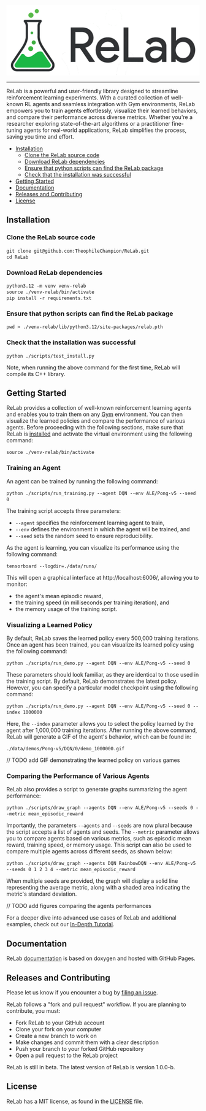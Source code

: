 ![ReLab Logo](relab-logo.png)

--------------------------------------------------------------------------------

ReLab is a powerful and user-friendly library designed to streamline 
reinforcement learning experiments. With a curated collection of well-known
RL agents and seamless integration with Gym environments, ReLab empowers you
to train agents effortlessly, visualize their learned behaviors, and compare
their performance across diverse metrics. Whether you're a researcher exploring 
state-of-the-art algorithms or a practitioner fine-tuning agents for real-world 
applications, ReLab simplifies the process, saving you time and effort.

<!-- toc -->
- [Installation](#installation)
  - [Clone the ReLab source code](#clone-the-relab-source-code)
  - [Download ReLab dependencies](#download-relab-dependencies)
  - [Ensure that python scripts can find the ReLab package](#ensure-that-python-scripts-can-find-the-relab-package)
  - [Check that the installation was successful](#check-that-the-installation-was-successful)
- [Getting Started](#getting-started)
- [Documentation](#documentation)
- [Releases and Contributing](#releases-and-contributing)
- [License](#license)
<!-- tocstop -->

## Installation

### Clone the ReLab source code

```
git clone git@github.com:TheophileChampion/ReLab.git
cd ReLab
```

### Download ReLab dependencies

```
python3.12 -m venv venv-relab
source ./venv-relab/bin/activate
pip install -r requirements.txt
```

### Ensure that python scripts can find the ReLab package

```
pwd > ./venv-relab/lib/python3.12/site-packages/relab.pth
```

### Check that the installation was successful

```
python ./scripts/test_install.py
```

Note, when running the above command for the first time, ReLab will compile its C++ library.

## Getting Started

ReLab provides a collection of well-known reinforcement learning agents and enables you to train them on any [Gym](https://gymnasium.farama.org/) environment.
You can then visualize the learned policies and compare the performance of various agents. 
Before proceeding with the following sections, make sure that ReLab is [installed](#installation) and activate the virtual environment using the following command:
```
source ./venv-relab/bin/activate
```

### Training an Agent

An agent can be trained by running the following command:
```
python ./scripts/run_training.py --agent DQN --env ALE/Pong-v5 --seed 0
```
The training script accepts three parameters:
- `--agent` specifies the reinforcement learning agent to train,
- `--env` defines the environment in which the agent will be trained, and
- `--seed` sets the random seed to ensure reproducibility.

As the agent is learning, you can visualize its performance using the following command:
```
tensorboard --logdir=./data/runs/
```
This will open a graphical interface at http://localhost:6006/, allowing you to monitor:
- the agent's mean episodic reward,
- the training speed (in milliseconds per training iteration), and
- the memory usage of the training script.

### Visualizing a Learned Policy

By default, ReLab saves the learned policy every 500,000 training iterations.
Once an agent has been trained, you can visualize its learned policy using the following command:
```
python ./scripts/run_demo.py --agent DQN --env ALE/Pong-v5 --seed 0
```
These parameters should look familiar, as they are identical to those used in the training script.
By default, ReLab demonstrates the latest policy.
However, you can specify a particular model checkpoint using the following command:
```
python ./scripts/run_demo.py --agent DQN --env ALE/Pong-v5 --seed 0 --index 1000000
```
Here, the `--index` parameter allows you to select the policy learned by the agent after 1,000,000 training iterations.
After running the above command, ReLab will generate a GIF of the agent's behavior, which can be found in:
```
./data/demos/Pong-v5/DQN/0/demo_1000000.gif
```

// TODO add GIF demonstrating the learned policy on various games

### Comparing the Performance of Various Agents

ReLab also provides a script to generate graphs summarizing the agent performance:
```
python ./scripts/draw_graph --agents DQN --env ALE/Pong-v5 --seeds 0 --metric mean_episodic_reward
```
Importantly, the parameters `--agents` and `--seeds` are now plural because the script accepts a list of agents and seeds.
The `--metric` parameter allows you to compare agents based on various metrics, such as episodic mean reward, training speed, or memory usage.
This script can also be used to compare multiple agents across different seeds, as shown below:
```
python ./scripts/draw_graph --agents DQN RainbowDQN --env ALE/Pong-v5 --seeds 0 1 2 3 4 --metric mean_episodic_reward
```
When multiple seeds are provided, the graph will display a solid line representing the average metric, along with a shaded area indicating the metric's standard deviation.

// TODO add figures comparing the agents performances

For a deeper dive into advanced use cases of ReLab and additional examples, check out our [In-Depth Tutorial](https://theophilechampion.github.io/ReLab/md_Tutorial.html).

## Documentation

ReLab [documentation](https://theophilechampion.github.io/ReLab/) is based on doxygen and hosted with GitHub Pages.

## Releases and Contributing

Please let us know if you encounter a bug by [filing an issue](https://github.com/TheophileChampion/ReLab/issues).

ReLab follows a "fork and pull request" workflow. If you are planning to contribute, you must:
- Fork ReLab to your GitHub account
- Clone your fork on your computer
- Create a new branch to work on
- Make changes and commit them with a clear description
- Push your branch to your forked GitHub repository
- Open a pull request to the ReLab project

ReLab is still in beta. The latest version of ReLab is version 1.0.0-b.

## License

ReLab has a MIT license, as found in the [LICENSE](LICENSE) file.

